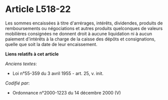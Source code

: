 # Article L518-22

Les sommes encaissées à titre d'arrérages, intérêts, dividendes, produits de remboursements ou négociations et autres
produits quelconques de valeurs mobilières consignées ne donnent droit à aucune liquidation ni à aucun paiement d'intérêts à
la charge de la caisse des dépôts et consignations, quelle que soit la date de leur encaissement.

**Liens relatifs à cet article**

_Anciens textes_:

  - Loi n°55-359 du 3 avril 1955 - art. 25, v. init.

_Codifié par_:

  - Ordonnance n°2000-1223 du 14 décembre 2000 (V)
